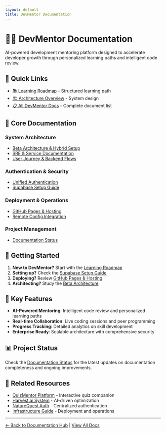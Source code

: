 ```yaml
---
layout: default
title: DevMentor Documentation
---
```


# 🧑‍💻 DevMentor Documentation

AI-powered development mentoring platform designed to accelerate developer growth through personalized learning paths and intelligent code review.

## 🎯 Quick Links

- [📚 Learning Roadmap](/learning-roadmap/) - Structured learning path
- [🏗️ Architecture Overview](/architecture/#devmentor-architecture) - System design
- [📋 All DevMentor Docs](/all-docs/#devmentor) - Complete document list

## 📑 Core Documentation

### System Architecture
- [Beta Architecture & Hybrid Setup](/_devmentor/BETA_ARCHITECTURE_AND_HYBRID_SETUP)
- [SRE & Service Documentation](/_devmentor/SRE_AND_SERVICE_DOCUMENTATION)
- [User Journey & Backend Flows](/_devmentor/USER_JOURNEY_AND_BACKEND_FLOWS)

### Authentication & Security
- [Unified Authentication](/_devmentor/UNIFIED_AUTH)
- [Supabase Setup Guide](/_devmentor/SUPABASE_SETUP)

### Deployment & Operations
- [GitHub Pages & Hosting](/_devmentor/GITHUB_PAGES_AND_HOSTING)
- [Remote Config Integration](/_devmentor/REMOTE_CONFIG_INTEGRATION)

### Project Management
- [Documentation Status](/_devmentor/DOCUMENTATION_STATUS)

## 🚀 Getting Started

1. **New to DevMentor?** Start with the [Learning Roadmap](/learning-roadmap/)
2. **Setting up?** Check the [Supabase Setup Guide](/_devmentor/SUPABASE_SETUP)
3. **Deploying?** Review [GitHub Pages & Hosting](/_devmentor/GITHUB_PAGES_AND_HOSTING)
4. **Architecting?** Study the [Beta Architecture](/_devmentor/BETA_ARCHITECTURE_AND_HYBRID_SETUP)

## 🔑 Key Features

- **AI-Powered Mentoring**: Intelligent code review and personalized learning paths
- **Real-time Collaboration**: Live coding sessions and peer programming
- **Progress Tracking**: Detailed analytics on skill development
- **Enterprise Ready**: Scalable architecture with comprehensive security

## 📊 Project Status

Check the [Documentation Status](/_devmentor/DOCUMENTATION_STATUS) for the latest updates on documentation completeness and ongoing improvements.

## 🔗 Related Resources

- [QuizMentor Platform](/quizmentor/) - Interactive quiz companion
- [Harvest.ai System](/harvest/) - AI-driven optimization
- [NatureQuest Auth](/naturequest-auth/) - Centralized authentication
- [Infrastructure Guide](/infrastructure/) - Deployment and operations

---

[← Back to Documentation Hub](/) | [View All Docs](/all-docs/)
